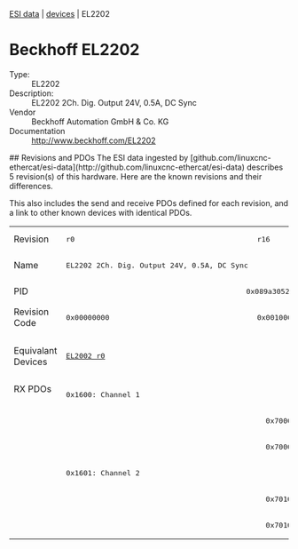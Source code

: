<div class="nav"><a href="/esi-data">ESI data</a> | <a href="/esi-data/devices">devices</a> | EL2202</div>

#  Beckhoff EL2202

<dl>
  <dt>Type:</dt><dd>EL2202</dd>
  <dt>Description:</dt><dd>EL2202 2Ch. Dig. Output 24V, 0.5A, DC Sync</dd>
  <dt>Vendor</dt><dd>Beckhoff Automation GmbH & Co. KG</dd>
  <dt>Documentation</dt><dd><a href="http://www.beckhoff.com/EL2202">http://www.beckhoff.com/EL2202</a></dd>
</dl>
## Revisions and PDOs
The ESI data ingested by [github.com/linuxcnc-ethercat/esi-data](http://github.com/linuxcnc-ethercat/esi-data) describes 5 revision(s) of this hardware.  Here are the known revisions and their differences.

This also includes the send and receive PDOs defined for each revision, and a link to other known devices with identical PDOs.

<table>
<tr >
<td class="first">Revision</td>
<td ><pre>r0</pre></td>
<td ><pre>r16</pre></td>
<td ><pre>r17</pre></td>
<td ><pre>r18</pre></td>
<td ><pre>r19</pre></td>
</tr>
<tr >
<td class="first">Name</td>
<td ><pre>EL2202 2Ch. Dig. Output 24V, 0.5A, DC Sync</pre></td>
<td  colspan=4 align="center"><pre>EL2202 2Ch. Dig. Output 24V, 0.5A</pre></td>
</tr>
<tr >
<td class="first">PID</td>
<td  colspan=5 align="center"><pre>0x089a3052</pre></td>
</tr>
<tr >
<td class="first">Revision Code</td>
<td ><pre>0x00000000</pre></td>
<td ><pre>0x00100000</pre></td>
<td ><pre>0x00110000</pre></td>
<td ><pre>0x00120000</pre></td>
<td ><pre>0x00130000</pre></td>
</tr>
<tr >
<td class="first">Equivalant Devices</td>
<td ><pre><a href="EL2002">EL2002 r0</a></pre></td>
<td  colspan=4 align="center"><pre><a href="EL2202-0100">EL2202-0100 r16</a><br/><a href="EL2202-0100">EL2202-0100 r17</a><br/><a href="EL2202-0100">EL2202-0100 r18</a><br/><a href="EL2202-0100">EL2202-0100 r19</a></pre></td>
</tr>
<tr class="rxpdo pdosection">
<td class="first" rowspan=6 valign=top>RX PDOs</td>
<td colspan=5 align="left"><pre>0x1600: Channel 1</pre></td>
<td></td>
</tr>
<tr class="rxpdo">
<td ></td>
<td  colspan=4 align="left"><pre>  0x7000:01  Output                          BOOL</pre></td>
</tr>
<tr class="rxpdo">
<td ></td>
<td  colspan=4 align="left"><pre>  0x7000:02  TriState                        BOOL</pre></td>
</tr>
<tr class="rxpdo pdosection">
<td  colspan=5 align="left"><pre>0x1601: Channel 2</pre></td>
</tr>
<tr class="rxpdo">
<td ></td>
<td  colspan=4 align="left"><pre>  0x7010:01  Output                          BOOL</pre></td>
</tr>
<tr class="rxpdo">
<td ></td>
<td  colspan=4 align="left"><pre>  0x7010:02  TriState                        BOOL</pre></td>
</tr>
</table>
